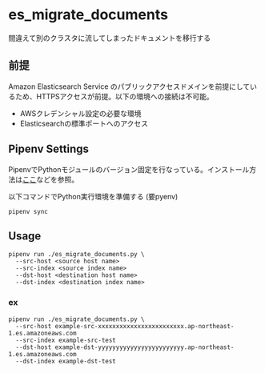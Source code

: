 # es_migrate_documents
間違えて別のクラスタに流してしまったドキュメントを移行する


## 前提

Amazon Elasticsearch Service のパブリックアクセスドメインを前提にしているため、HTTPSアクセスが前提。以下の環境への接続は不可能。

- AWSクレデンシャル設定の必要な環境
- Elasticsearchの標準ポートへのアクセス


## Pipenv Settings

PipenvでPythonモジュールのバージョン固定を行なっている。インストール方法は[ここ](https://dev.classmethod.jp/etc/environment_to_pipenv-pyenv/)などを参照。

以下コマンドでPython実行環境を準備する (要pyenv)

```
pipenv sync
```

## Usage

```
pipenv run ./es_migrate_documents.py \
  --src-host <source host name>
  --src-index <source index name>
  --dst-host <destination host name>
  --dst-index <destination index name>
```

### ex

```
pipenv run ./es_migrate_documents.py \
  --src-host example-src-xxxxxxxxxxxxxxxxxxxxxxxx.ap-northeast-1.es.amazoneaws.com
  --src-index example-src-test
  --dst-host example-dst-yyyyyyyyyyyyyyyyyyyyyyyy.ap-northeast-1.es.amazoneaws.com
  --dst-index example-dst-test
```